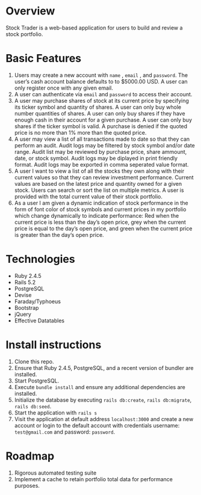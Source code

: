 # Overview

Stock Trader is a web-based application for users to build and review a stock portfolio.

# Basic Features

1. Users may create a new account with `name` , `email` , and `password`. The user’s cash account balance defaults to to $5000.00 USD. A user can only register once with any given email.
2. A user can authenticate via `email` and `password` to access their account.
3. A user may purchase shares of stock at its current price by specifying its ticker symbol and quantity of shares.
A user can only buy whole number quantities of shares.
A user can only buy shares if they have enough cash in their account for a given purchase.
A user can only buy shares if the ticker symbol is valid.
A purchase is denied if the quoted price is no more than 1% more than the quoted price.
4. A user may view a list of all transactions made to date so that
they can perform an audit. Audit logs may be filtered by stock symbol and/or date range. Audit list may be reviewed by purchase price, share ammount, date, or stock symbol. Audit logs may be diplayed in print friendly format. Audit logs may be exported in comma seperated value format.
5. A user I want to view a list of all the stocks they own along with their current values so that they can review investment performance.
Current values are based on the latest price and quantity owned for a
given stock. Users can search or sort the list on multiple metrics. A user is provided with the total current value of their stock portfolio.
6. As a user I am given a dynamic indication of stock performance in the form of font color of stock symbols and current prices in my
portfolio which change dynamically to indicate performance: Red when the current price is less than the day’s open price, grey when the current price is equal to the day’s open price, and green when the current price is greater than the day’s open price.

# Technologies

* Ruby 2.4.5
* Rails 5.2
* PostgreSQL
* Devise
* Faraday/Typhoeus
* Bootstrap
* jQuery
* Effective Datatables

# Install instructions

1. Clone this repo.
2. Ensure that Ruby 2.4.5, PostgreSQL, and a recent version of bundler are installed.
3. Start PostgreSQL.
4. Execute `bundle install` and ensure any additional dependencies are installed.
5. Initialize the database by executing `rails db:create`, `rails db:migrate`, `rails db:seed`.
6. Start the application with `rails s`
7. Visit the application at default address `localhost:3000` and create a new account or login to the default account with credentials username: `test@gmail.com` and password: `password`.

# Roadmap

1. Rigorous automated testing suite
1. Implement a cache to retain portfolio total data for performance purposes.